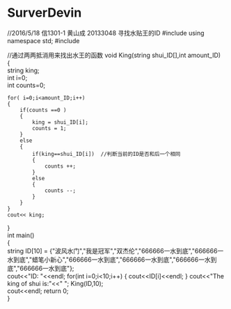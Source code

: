 # SurverDevin
//2016/5/18 信1301-1 黄山成 20133048 寻找水贴王的ID
#include<iostream>
using namespace std;
#include<string>

  //通过两两抵消用来找出水王的函数
void King(string shui_ID[],int amount_ID)  
{  
    string king;  
    int i=0;  
	int counts=0;
   
    for( i=0;i<amount_ID;i++)  
    {  
        if(counts ==0 )  
        {  
            king = shui_ID[i];  
            counts = 1;  
        }  
        else  
        {  
            if(king==shui_ID[i])  //判断当前的ID是否和后一个相同
			{
				counts ++;
			}
            else  
			{ 
				counts --; 
			}
        }  
    }  
    cout<< king;  
}  
int main()  
{  
    string ID[10] = {"波风水门","我是冠军","双杰伦","666666一水到底","666666一水到底","蜡笔小新心","666666一水到底","666666一水到底","666666一水到底","666666一水到底"};  
	cout<<"ID: "<<endl;
	for(int i=0;i<10;i++)
	{
		cout<<ID[i]<<endl;
	}
	cout<<"The king of shui is:"<<" ";
	King(ID,10);  
	cout<<endl;
    return 0;  
}  
